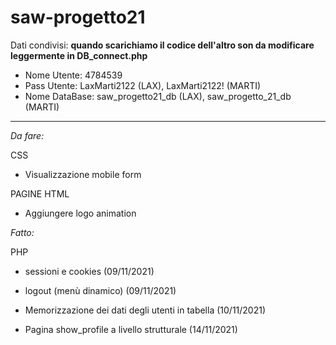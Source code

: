 # saw-progetto21

Dati condivisi: **quando scarichiamo il codice dell'altro son da modificare leggermente in DB_connect.php**
- Nome Utente: 4784539
- Pass Utente: LaxMarti2122 (LAX), LaxMarti2122! (MARTI)
- Nome DataBase: saw_progetto21_db (LAX), saw_progetto_21_db (MARTI)

--------------------------------------------------------------------------------------


*Da fare:*

CSS
- Visualizzazione mobile form

PAGINE HTML
- Aggiungere logo animation

*Fatto:*

PHP
- sessioni e cookies (09/11/2021)
- logout (menù dinamico) (09/11/2021)

- Memorizzazione dei dati degli utenti in tabella (10/11/2021)

- Pagina show_profile a livello strutturale (14/11/2021)
